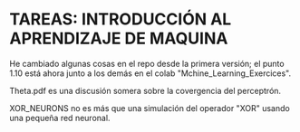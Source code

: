 # TAREAS: INTRODUCCIÓN AL APRENDIZAJE DE MAQUINA 

He cambiado algunas cosas en el repo desde la primera versión; el punto 1.10 está ahora junto a los demás en el colab "Mchine_Learning_Exercices".

Theta.pdf es una discusión somera sobre la covergencia del perceptrón.

XOR_NEURONS no es más que una simulación del operador "XOR" usando una pequeña red neuronal.
